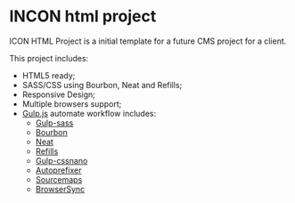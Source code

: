# INCON html project

<p>ICON HTML Project is a initial template for a future CMS project for a client.</p>
<p>This project includes:</p>

- HTML5 ready;
- SASS/CSS using Bourbon, Neat and Refills;
- Responsive Design;
- Multiple browsers support;
- <a href='http://gulpjs.com/' target='_blank'>Gulp.js</a> automate workflow includes:
    - <a href="https://github.com/dlmanning/gulp-sass" target='_blank'>Gulp-sass</a>
    - <a href='http://bourbon.io/' target='_blank'>Bourbon</a>
    - <a href='http://neat.bourbon.io/' target='_blank'>Neat</a>
    - <a href='http://refills.bourbon.io/' target='_blank'>Refills</a>
    - <a href='https://github.com/ben-eb/gulp-cssnano' target='_blank'>Gulp-cssnano</a>
    - <a href='https://github.com/sindresorhus/gulp-autoprefixer' target='_blank'>Autoprefixer</a>
    - <a href='https://github.com/floridoo/gulp-sourcemaps' target='_blank'>Sourcemaps</a>
    - <a href='https://github.com/BrowserSync/browser-sync' target='_blank'>BrowserSync</a>


